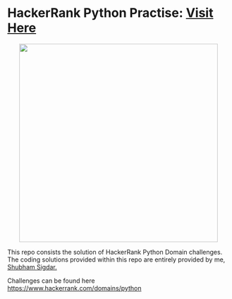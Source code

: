 # HackerRank Python Practise: <a target="_blank" href="https://www.hackerrank.com/domains/python?filters%5Bstatus%5D%5B%5D=unsolved&badge_type=python" >Visit Here</a> 

<div align="center">
<a href = 'https://www.hackerrank.com/domains/python?filters%5Bstatus%5D%5B%5D=unsolved&badge_type=python'><img src="https://i.imgur.com/YQnaKXf.png" width="450" height="auto"/></a>
 </div>

This repo consists the solution of HackerRank Python Domain challenges. The coding solutions provided within this repo are entirely provided by me, <a href="https://www.hackerrank.com/shubhamsigdar">Shubham Sigdar.</a>


Challenges can be found here https://www.hackerrank.com/domains/python



